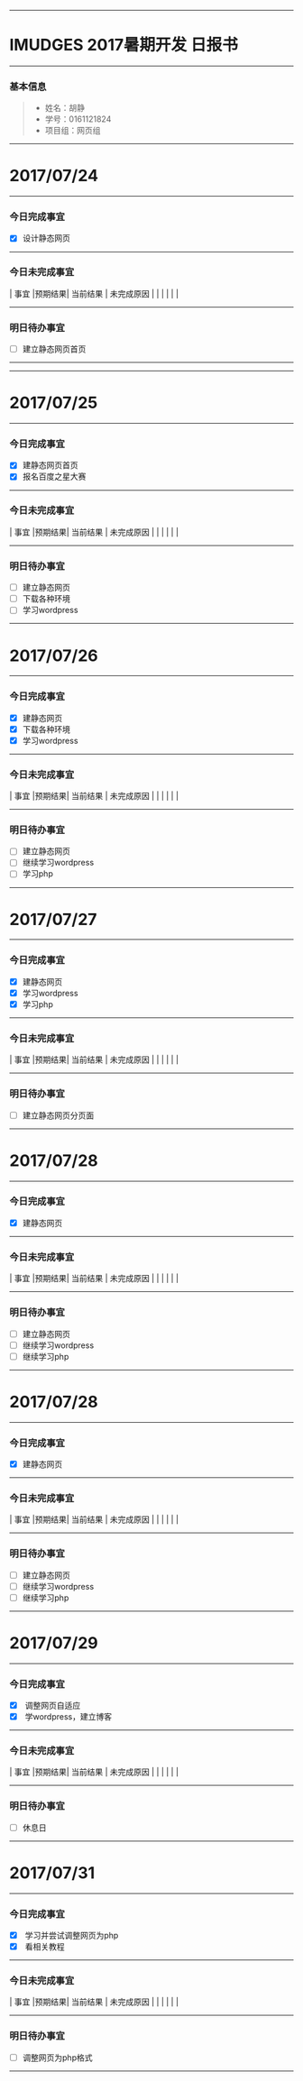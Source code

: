-------
# IMUDGES 2017暑期开发 日报书
-------


### 基本信息
> * 姓名：胡静
> * 学号：0161121824
> * 项目组：网页组

-------


# 2017/07/24

-------

### 今日完成事宜
- [x]  设计静态网页

-----
### 今日未完成事宜


| 事宜     |预期结果| 当前结果  | 未完成原因   | 
|    |   |   |   |


------
### 明日待办事宜
- [ ] 建立静态网页首页

-------
-------


# 2017/07/25

-------

### 今日完成事宜
- [x]  建静态网页首页
- [x] 报名百度之星大赛

-----
### 今日未完成事宜


| 事宜     |预期结果| 当前结果  | 未完成原因   | 
|    |   |   |   |


------
### 明日待办事宜
- [ ] 建立静态网页
- [ ] 下载各种环境
- [ ] 学习wordpress

-------


# 2017/07/26

-------

### 今日完成事宜
- [x]  建静态网页
- [x] 下载各种环境
- [x] 学习wordpress
-----
### 今日未完成事宜


| 事宜     |预期结果| 当前结果  | 未完成原因   | 
|    |   |   |   |


------
### 明日待办事宜
- [ ] 建立静态网页
- [ ] 继续学习wordpress
- [ ] 学习php
-------



# 2017/07/27

-------

### 今日完成事宜
- [x]  建静态网页
- [x] 学习wordpress
- [x] 学习php

-----
### 今日未完成事宜


| 事宜     |预期结果| 当前结果  | 未完成原因   | 
|    |   |   |   |


------
### 明日待办事宜
- [ ] 建立静态网页分页面
-------


# 2017/07/28

-------

### 今日完成事宜
- [x]  建静态网页

-----
### 今日未完成事宜


| 事宜     |预期结果| 当前结果  | 未完成原因   | 
|    |   |   |   |


------
### 明日待办事宜
- [ ] 建立静态网页
- [ ] 继续学习wordpress
- [ ] 继续学习php
------

# 2017/07/28

-------

### 今日完成事宜
- [x]  建静态网页

-----
### 今日未完成事宜


| 事宜     |预期结果| 当前结果  | 未完成原因   | 
|    |   |   |   |


------
### 明日待办事宜
- [ ] 建立静态网页
- [ ] 继续学习wordpress
- [ ] 继续学习php
------

# 2017/07/29

-------

### 今日完成事宜
- [x]  调整网页自适应
- [x]  学wordpress，建立博客
-----
### 今日未完成事宜


| 事宜     |预期结果| 当前结果  | 未完成原因   | 
|    |   |   |   |


------
### 明日待办事宜
- [ ] 休息日
------


# 2017/07/31

-------

### 今日完成事宜
- [x]  学习并尝试调整网页为php
- [x]  看相关教程
-----
### 今日未完成事宜


| 事宜     |预期结果| 当前结果  | 未完成原因   | 
|    |   |   |   |


------
### 明日待办事宜
- [ ] 调整网页为php格式
------


